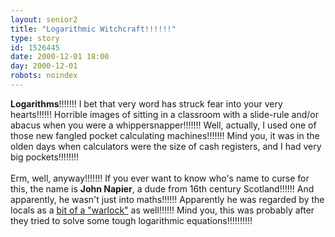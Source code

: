 ```yaml
---
layout: senior2
title: "Logarithmic Witchcraft!!!!!!"
type: story
id: 1526445
date: 2000-12-01 18:00
day: 2000-12-01
robots: noindex
---
```

<b>Logarithms</b>!!!!!!! I bet that very word has struck fear into your very hearts!!!!!! Horrible images of sitting in a classroom with a slide-rule and/or abacus when you were a whippersnapper!!!!!!! Well, actually, I used one of those new fangled pocket calculating machines!!!!!!! Mind you, it was in the olden days when calculators were the size of cash registers, and I had very big pockets!!!!!!!!<br/><br/>Erm, well, anyway!!!!!!! If you ever want to know who's name to curse for this, the name is <b>John Napier</b>, a dude from 16th century Scotland!!!!!! And apparently, he wasn't just into maths!!!!!! Apparently he was regarded by the locals as a <a href="http://www.scotsman.com/cfm/home/text_only.cfm?articleid=TS00199750&amp;domain=www%2Ethescotsman%2Eco%2Euk&amp;pathinfo=%2Fcolumnists%2Ecfm&amp;qstring=id%3DTS00199750%26d%3DCommentary%26c%3Dcolumnists%26s%3D0&amp;navlevel2=">bit of a "warlock"</a> as well!!!!!! Mind you, this was probably after they tried to solve some tough logarithmic equations!!!!!!!!!!
